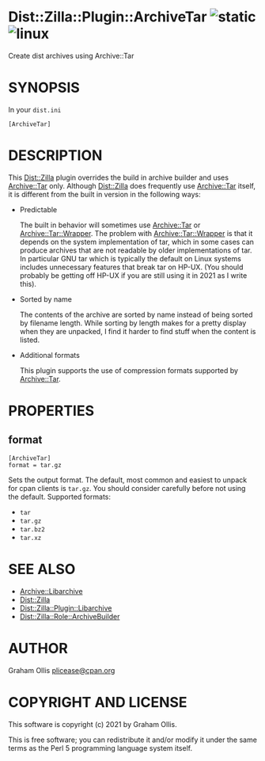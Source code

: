 # Dist::Zilla::Plugin::ArchiveTar ![static](https://github.com/uperl/Dist-Zilla-Plugin-ArchiveTar/workflows/static/badge.svg) ![linux](https://github.com/uperl/Dist-Zilla-Plugin-ArchiveTar/workflows/linux/badge.svg)

Create dist archives using  Archive::Tar

# SYNOPSIS

In your `dist.ini`

```
[ArchiveTar]
```

# DESCRIPTION

This [Dist::Zilla](https://metacpan.org/pod/Dist::Zilla) plugin overrides the build in archive builder and uses [Archive::Tar](https://metacpan.org/pod/Archive::Tar) only.
Although [Dist::Zilla](https://metacpan.org/pod/Dist::Zilla) does frequently use [Archive::Tar](https://metacpan.org/pod/Archive::Tar) itself, it is different from the built
in version in the following ways:

- Predictable

    The built in behavior will sometimes use [Archive::Tar](https://metacpan.org/pod/Archive::Tar) or [Archive::Tar::Wrapper](https://metacpan.org/pod/Archive::Tar::Wrapper).  The problem with [Archive::Tar::Wrapper](https://metacpan.org/pod/Archive::Tar::Wrapper)
    is that it depends on the system implementation of tar, which in some cases can produce archives that are not readable by older
    implementations of tar.  In particular GNU tar which is typically the default on Linux systems includes unnecessary features that
    break tar on HP-UX.  (You should probably be getting off HP-UX if you are still using it in 2021 as I write this).

- Sorted by name

    The contents of the archive are sorted by name instead of being sorted by filename length.  While sorting by length makes for
    a pretty display when they are unpacked, I find it harder to find stuff when the content is listed.

- Additional formats

    This plugin supports the use of compression formats supported by [Archive::Tar](https://metacpan.org/pod/Archive::Tar).

# PROPERTIES

## format

```
[ArchiveTar]
format = tar.gz
```

Sets the output format.  The default, most common and easiest to unpack for cpan clients is `tar.gz`.  You should consider
carefully before not using the default.  Supported formats:

- `tar`
- `tar.gz`
- `tar.bz2`
- `tar.xz`

# SEE ALSO

- [Archive::Libarchive](https://metacpan.org/pod/Archive::Libarchive)
- [Dist::Zilla](https://metacpan.org/pod/Dist::Zilla)
- [Dist::Zilla::Plugin::Libarchive](https://metacpan.org/pod/Dist::Zilla::Plugin::Libarchive)
- [Dist::Zilla::Role::ArchiveBuilder](https://metacpan.org/pod/Dist::Zilla::Role::ArchiveBuilder)

# AUTHOR

Graham Ollis <plicease@cpan.org>

# COPYRIGHT AND LICENSE

This software is copyright (c) 2021 by Graham Ollis.

This is free software; you can redistribute it and/or modify it under
the same terms as the Perl 5 programming language system itself.
